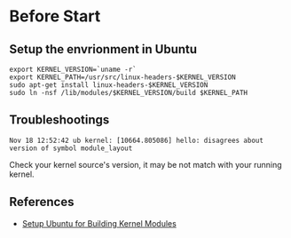 # Before Start

## Setup the envrionment in Ubuntu

```
export KERNEL_VERSION=`uname -r`
export KERNEL_PATH=/usr/src/linux-headers-$KERNEL_VERSION
sudo apt-get install linux-headers-$KERNEL_VERSION
sudo ln -nsf /lib/modules/$KERNEL_VERSION/build $KERNEL_PATH
```

## Troubleshootings

```
Nov 18 12:52:42 ub kernel: [10664.805086] hello: disagrees about version of symbol module_layout
```

Check your kernel source's version, it may be not match with your running kernel.

## References

+ [Setup Ubuntu for Building Kernel Modules](http://dinomite.net/blog/2007/setting-up-ubuntu-for-building-kernel-modules/)
